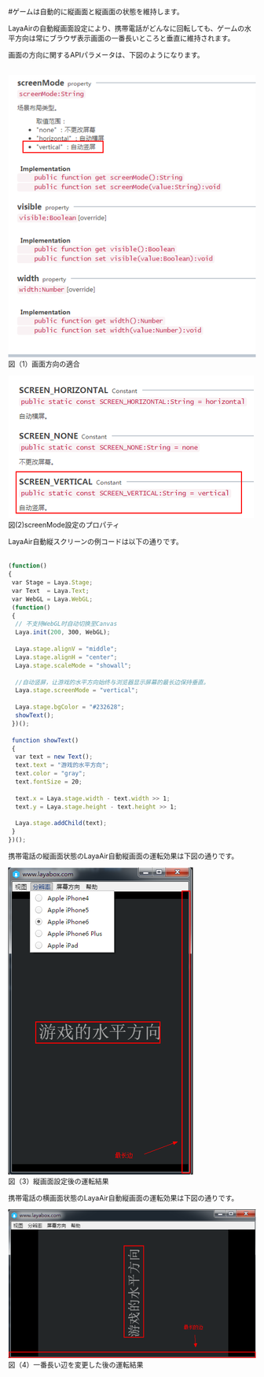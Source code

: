 #ゲームは自動的に縦画面と縦画面の状態を維持します。



LayaAirの自動縦画面設定により、携帯電話がどんなに回転しても、ゲームの水平方向は常にブラウザ表示画面の一番長いところと垂直に維持されます。

画面の方向に関するAPIパラメータは、下図のようになります。







​	![blob.png](img/1.png)<br/>
図（1）画面方向の適合

​![blob.png](img/2.png)<br/>
図(2)screenMode設定のプロパティ



LayaAir自動縦スクリーンの例コードは以下の通りです。


```javascript

(function()
{
 var Stage = Laya.Stage;
 var Text  = Laya.Text;
 var WebGL = Laya.WebGL;
 (function()
 {
  // 不支持WebGL时自动切换至Canvas
  Laya.init(200, 300, WebGL);
   
  Laya.stage.alignV = "middle";
  Laya.stage.alignH = "center";
  Laya.stage.scaleMode = "showall";
   
  //自动竖屏，让游戏的水平方向始终与浏览器显示屏幕的最长边保持垂直。   
  Laya.stage.screenMode = "vertical";
   
  Laya.stage.bgColor = "#232628";
  showText();
 })();
  
 function showText()
 {
  var text = new Text();
  text.text = "游戏的水平方向";
  text.color = "gray";
  text.fontSize = 20;
   
  text.x = Laya.stage.width - text.width >> 1;
  text.y = Laya.stage.height - text.height >> 1;
   
  Laya.stage.addChild(text);
 }
})();
```




携帯電話の縦画面状態のLayaAir自動縦画面の運転効果は下図の通りです。

​![blob.png](img/3.png)<br/>
図（3）縦画面設定後の運転結果



携帯電話の横画面状態のLayaAir自動縦画面の運転効果は下図の通りです。

​![blob.png](img/4.png)<br/>
図（4）一番長い辺を変更した後の運転結果

